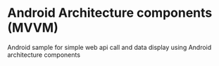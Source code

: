 # Android Architecture components (MVVM) 
Android sample for simple web api call and data display using Android architecture components
